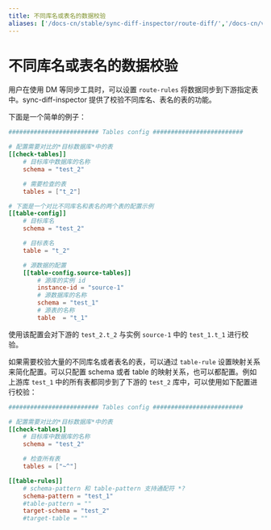 ```yaml
---
title: 不同库名或表名的数据校验
aliases: ['/docs-cn/stable/sync-diff-inspector/route-diff/','/docs-cn/v4.0/sync-diff-inspector/route-diff/','/docs-cn/stable/reference/tools/sync-diff-inspector/route-diff/']
---
```


# 不同库名或表名的数据校验

用户在使用 DM 等同步工具时，可以设置 `route-rules` 将数据同步到下游指定表中。sync-diff-inspector 提供了校验不同库名、表名的表的功能。

下面是一个简单的例子：

```toml
######################### Tables config #########################

# 配置需要对比的*目标数据库*中的表
[[check-tables]]
    # 目标库中数据库的名称
    schema = "test_2"

    # 需要检查的表
    tables = ["t_2"]

# 下面是一个对比不同库名和表名的两个表的配置示例
[[table-config]]
    # 目标库名
    schema = "test_2"

    # 目标表名
    table = "t_2"

    # 源数据的配置
    [[table-config.source-tables]]
        # 源库的实例 id
        instance-id = "source-1"
        # 源数据库的名称
        schema = "test_1"
        # 源表的名称
        table  = "t_1"
```

使用该配置会对下游的 `test_2.t_2` 与实例 `source-1` 中的 `test_1.t_1` 进行校验。

如果需要校验大量的不同库名或者表名的表，可以通过 `table-rule` 设置映射关系来简化配置。可以只配置 schema 或者 table 的映射关系，也可以都配置。例如上游库 `test_1` 中的所有表都同步到了下游的 `test_2` 库中，可以使用如下配置进行校验：

```toml
######################### Tables config #########################

# 配置需要对比的*目标数据库*中的表
[[check-tables]]
    # 目标库中数据库的名称
    schema = "test_2"

    # 检查所有表
    tables = ["~^"]

[[table-rules]]
    # schema-pattern 和 table-pattern 支持通配符 *?
    schema-pattern = "test_1"
    #table-pattern = ""
    target-schema = "test_2"
    #target-table = ""
```
